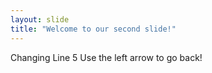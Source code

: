 ```yaml
---
layout: slide
title: "Welcome to our second slide!"
---
```

Changing Line 5
Use the left arrow to go back!
